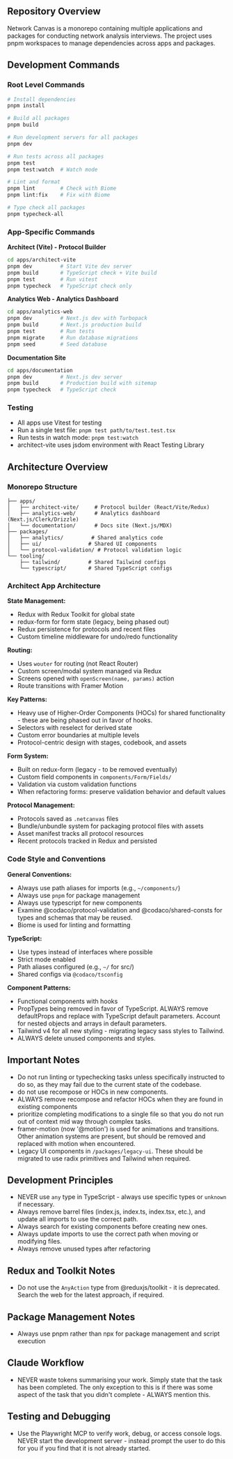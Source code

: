 ## Repository Overview

Network Canvas is a monorepo containing multiple applications and packages for conducting network analysis interviews. The project uses pnpm workspaces to manage dependencies across apps and packages.

## Development Commands

### Root Level Commands

```bash
# Install dependencies
pnpm install

# Build all packages
pnpm build

# Run development servers for all packages
pnpm dev

# Run tests across all packages
pnpm test
pnpm test:watch  # Watch mode

# Lint and format
pnpm lint        # Check with Biome
pnpm lint:fix    # Fix with Biome

# Type check all packages
pnpm typecheck-all
```

### App-Specific Commands

**Architect (Vite) - Protocol Builder**

```bash
cd apps/architect-vite
pnpm dev         # Start Vite dev server
pnpm build       # TypeScript check + Vite build
pnpm test        # Run vitest
pnpm typecheck   # TypeScript check only
```

**Analytics Web - Analytics Dashboard**

```bash
cd apps/analytics-web
pnpm dev         # Next.js dev with Turbopack
pnpm build       # Next.js production build
pnpm test        # Run tests
pnpm migrate     # Run database migrations
pnpm seed        # Seed database
```

**Documentation Site**

```bash
cd apps/documentation
pnpm dev         # Next.js dev server
pnpm build       # Production build with sitemap
pnpm typecheck   # TypeScript check
```

### Testing

- All apps use Vitest for testing
- Run a single test file: `pnpm test path/to/test.test.tsx`
- Run tests in watch mode: `pnpm test:watch`
- architect-vite uses jsdom environment with React Testing Library

## Architecture Overview

### Monorepo Structure

```
├── apps/
│   ├── architect-vite/     # Protocol builder (React/Vite/Redux)
│   ├── analytics-web/      # Analytics dashboard (Next.js/Clerk/Drizzle)
│   └── documentation/      # Docs site (Next.js/MDX)
├── packages/
│   ├── analytics/         # Shared analytics code
│   ├── ui/               # Shared UI components
│   └── protocol-validation/ # Protocol validation logic
└── tooling/
    ├── tailwind/         # Shared Tailwind configs
    └── typescript/       # Shared TypeScript configs
```

### Architect App Architecture

**State Management:**

- Redux with Redux Toolkit for global state
- redux-form for form state (legacy, being phased out)
- Redux persistence for protocols and recent files
- Custom timeline middleware for undo/redo functionality

**Routing:**

- Uses `wouter` for routing (not React Router)
- Custom screen/modal system managed via Redux
- Screens opened with `openScreen(name, params)` action
- Route transitions with Framer Motion

**Key Patterns:**

- Heavy use of Higher-Order Components (HOCs) for shared functionality - these are being phased out in favor of hooks.
- Selectors with reselect for derived state
- Custom error boundaries at multiple levels
- Protocol-centric design with stages, codebook, and assets

**Form System:**

- Built on redux-form (legacy - to be removed eventually)
- Custom field components in `components/Form/Fields/`
- Validation via custom validation functions
- When refactoring forms: preserve validation behavior and default values

**Protocol Management:**

- Protocols saved as `.netcanvas` files
- Bundle/unbundle system for packaging protocol files with assets
- Asset manifest tracks all protocol resources
- Recent protocols tracked in Redux and persisted

### Code Style and Conventions

**General Conventions:**

- Always use path aliases for imports (e.g., `~/components/`)
- Always use `pnpm` for package management
- Always use typescript for new components
- Examine @codaco/protocol-validation and @codaco/shared-consts for types and schemas that may be reused.
- Biome is used for linting and formatting

**TypeScript:**

- Use types instead of interfaces where possible
- Strict mode enabled
- Path aliases configured (e.g., `~/` for src/)
- Shared configs via `@codaco/tsconfig`

**Component Patterns:**

- Functional components with hooks
- PropTypes being removed in favor of TypeScript. ALWAYS remove defaultProps and replace with TypeScript default parameters. Account for nested objects and arrays in default parameters.
- Tailwind v4 for all new styling - migrating legacy sass styles to Tailwind.
- ALWAYS delete unused components and styles.

## Important Notes

- Do not run linting or typechecking tasks unless specifically instructed to do so, as they may fail due to the current state of the codebase.
- do not use recompose or HOCs in new components.
- ALWAYS remove recompose and refactor HOCs when they are found in existing components
- prioritize completing modifications to a single file so that you do not run out of context mid way through complex tasks.
- framer-motion (now '@motion') is used for animations and transitions. Other animation systems are present, but should be removed and replaced with motion when encountered.
- Legacy UI components in `/packages/legacy-ui`. These should be migrated to use radix primitives and Tailwind when required.

## Development Principles

- NEVER use `any` type in TypeScript - always use specific types or `unknown` if necessary.
- Always remove barrel files (index.js, index.ts, index.tsx, etc.), and update all imports to use the correct path.
- Always search for existing components before creating new ones.
- Always update imports to use the correct path when moving or modifying files.
- Always remove unused types after refactoring

## Redux and Toolkit Notes

- Do not use the `AnyAction` type from @reduxjs/toolkit - it is deprecated. Search the web for the latest approach, if required.

## Package Management Notes

- Always use pnpm rather than npx for package management and script execution

## Claude Workflow

- NEVER waste tokens summarising your work. Simply state that the task has been completed. The only exception to this is if there was some aspect of the task that you didn't complete - ALWAYS mention this.

## Testing and Debugging

- Use the Playwright MCP to verify work, debug, or access console logs. NEVER start the development server - instead prompt the user to do this for you if you find that it is not already started.